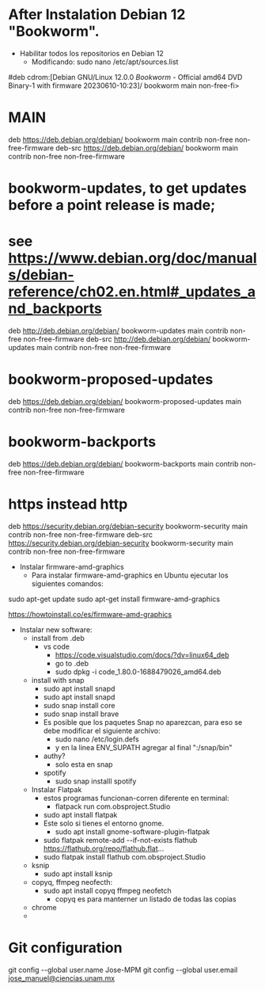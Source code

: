 # After Instalation Debian 12 "Bookworm".

* Habilitar todos los repositorios en Debian 12
	- Modificando: sudo nano /etc/apt/sources.list
	
#deb cdrom:[Debian GNU/Linux 12.0.0 _Bookworm_ - Official amd64 DVD Binary-1 with firmware 20230610-10:23]/ bookworm main non-free-fi>
# MAIN
deb https://deb.debian.org/debian/ bookworm main contrib non-free non-free-firmware
deb-src https://deb.debian.org/debian/ bookworm main contrib non-free non-free-firmware

# bookworm-updates, to get updates before a point release is made;
# see https://www.debian.org/doc/manuals/debian-reference/ch02.en.html#_updates_and_backports
deb http://deb.debian.org/debian/ bookworm-updates main contrib non-free non-free-firmware
deb-src http://deb.debian.org/debian/ bookworm-updates main contrib non-free non-free-firmware

# bookworm-proposed-updates
deb https://deb.debian.org/debian/  bookworm-proposed-updates main contrib non-free non-free-firmware

# bookworm-backports
deb https://deb.debian.org/debian/  bookworm-backports main contrib non-free non-free-firmware

# https instead http
deb https://security.debian.org/debian-security bookworm-security main contrib non-free non-free-firmware
deb-src https://security.debian.org/debian-security bookworm-security main contrib non-free non-free-firmware


* Instalar firmware-amd-graphics
	- Para instalar firmware-amd-graphics en Ubuntu ejecutar los siguientes comandos:

sudo apt-get update
sudo apt-get install firmware-amd-graphics

https://howtoinstall.co/es/firmware-amd-graphics

* Instalar new software:
	- install from .deb
		- vs code
			- https://code.visualstudio.com/docs/?dv=linux64_deb
			- go to .deb
			- sudo dpkg -i code_1.80.0-1688479026_amd64.deb 
	- install with snap
		-  sudo apt install snapd
		- sudo apt install snapd
		- sudo snap install core
		- sudo snap install brave
		- Es posible que los paquetes Snap no aparezcan, para eso se debe modificar el siguiente archivo:
			- sudo nano /etc/login.defs
			- y en la linea ENV_SUPATH agregar al final ":/snap/bin"
		- authy?
			- solo esta en snap
		- spotify
			- sudo snap installl spotify
	- Instalar Flatpak
		- estos programas funcionan-corren diferente en terminal:
			- flatpack run com.obsproject.Studio
		- sudo apt install flatpak
		- Este solo si tienes el entorno gnome.
			- sudo apt install gnome-software-plugin-flatpak
		- sudo flatpak remote-add --if-not-exists flathub https://flathub.org/repo/flathub.flat...
		- sudo flatpak install flathub com.obsproject.Studio
	- ksnip
		- sudo apt install ksnip
	- copyq, ffmpeg neofecth:
		- sudo apt install copyq ffmpeg neofetch
			- copyq es para manterner un listado de todas las copias  
	- chrome
	-
# Git configuration

git config --global user.name Jose-MPM
git config --global user.email jose_manuel@ciencias.unam.mx